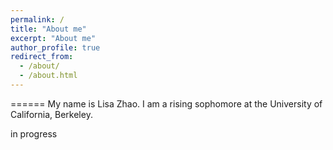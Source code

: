 ```yaml
---
permalink: /
title: "About me"
excerpt: "About me"
author_profile: true
redirect_from: 
  - /about/
  - /about.html
---
```


======
My name is Lisa Zhao. I am a rising sophomore at the University of California, Berkeley. 

in progress